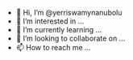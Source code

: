 - 👋 Hi, I’m @yerriswamynanubolu
- 👀 I’m interested in ...
- 🌱 I’m currently learning ...
- 💞️ I’m looking to collaborate on ...
- 📫 How to reach me ...

<!---
yerriswamynanubolu/yerriswamynanubolu is a ✨ special ✨ repository because its `README.md` (this file) appears on your GitHub profile.
You can click the Preview link to take a look at your changes.
--->
